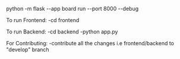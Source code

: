 python -m flask --app board run --port 8000 --debug 

To run Frontend:
-cd frontend

To run Backend:
-cd backend
-python app.py

For Contributing:
-contribute all the changes i.e frontend/backend to "develop" branch 
